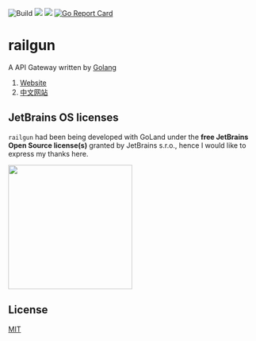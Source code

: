 ![Build](https://github.com/railgun-project/railgun/workflows/Build/badge.svg?branch=v1.2.0)
![](https://img.shields.io/github/license/railgun-project/railgun)
![](https://img.shields.io/github/v/release/railgun-project/railgun)
[![Go Report Card](https://goreportcard.com/badge/github.com/railgun-project/railgun)](https://goreportcard.com/report/github.com/railgun-project/railgun)

# railgun

A API Gateway written by [Golang](https://github.com/golang/go)

1. [Website](https://railgun-project.github.io/)
2. [中文网站](https://cn.railgun.gsxhnd.xyz)


## JetBrains OS licenses

`railgun` had been being developed with GoLand under the **free JetBrains Open Source license(s)** granted by JetBrains s.r.o., hence I would like to express my thanks here.

<a href="https://www.jetbrains.com/?from=railgun" target="_blank"><img src="https://github.com/gsxhnd/archive/blob/master/jetbrains-variant-4.png?raw=true" width="250" align="middle"/></a>

## License

[MIT](https://tldrlegal.com/license/mit-license)

